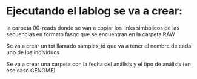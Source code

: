 # Ejecutando el lablog se va a crear:

la carpeta 00-reads donde se van a copiar los links simbólicos de las secuencias en formato fasqc que se encuentran en la carpeta RAW

Se va a crear un txt llamado samples_id que va a tener el nombre de cada uno de los individuos

Se va a crear una carpeta con la fecha del análisis y el tipo de análisis (en ese caso GENOME)
